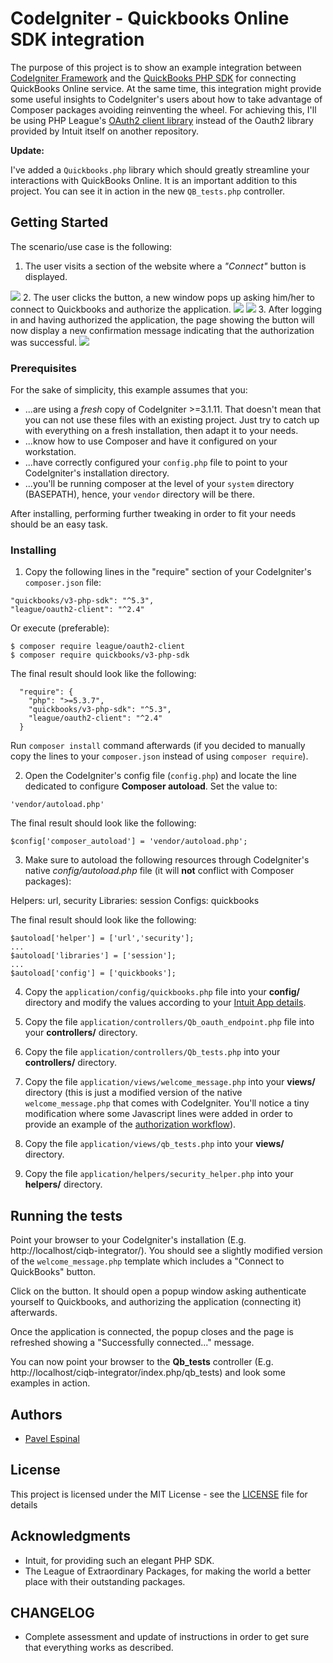 # CodeIgniter - Quickbooks Online SDK integration

The purpose of this project is to show an example integration between [CodeIgniter Framework](https://codeigniter.com/) and the [QuickBooks PHP SDK](https://intuit.github.io/QuickBooks-V3-PHP-SDK/) for connecting QuickBooks Online service. At the same time, this integration might provide some useful insights to CodeIgniter's users about how to take advantage of Composer packages avoiding reinventing the wheel. For achieving this, I'll be using PHP League's [OAuth2 client library](https://github.com/thephpleague/oauth2-client) instead of the Oauth2 library provided by Intuit itself on another repository.

**Update:**

I've added a `Quickbooks.php` library which should greatly streamline your interactions with QuickBooks Online. It is an important addition to this project. You can see it in action in the new `QB_tests.php` controller.

## Getting Started

The scenario/use case is the following: 

1. The user visits a section of the website where a *"Connect"* button is displayed.
<img src="images/connect-to-quickbooks-on-index.png">
2. The user clicks the button, a new window pops up asking him/her to connect to Quickbooks and authorize the application.
<img src="images/authenticate-with-quickbooks.png">
<img src="images/authorize-your-app.png">
3. After logging in and having authorized the application, the page showing the button will now display a new confirmation message indicating that the authorization was successful.
<img src="images/connect-to-quickbooks-success.png">


### Prerequisites

For the sake of simplicity, this example assumes that you:

* ...are using a _fresh_ copy of CodeIgniter >=3.1.11. That doesn't mean that you can not use these files with an existing project. Just try to catch up with everything on a fresh installation, then adapt it to your needs.
* ...know how to use Composer and have it configured on your workstation.
* ...have correctly configured your `config.php` file to point to your CodeIgniter's installation directory.
* ...you'll be running composer at the level of your `system` directory (BASEPATH), hence, your `vendor` directory will be there.

After installing, performing further tweaking in order to fit your needs should be an easy task.


### Installing

1. Copy the following lines in the "require" section of your CodeIgniter's `composer.json` file:

```
"quickbooks/v3-php-sdk": "^5.3",
"league/oauth2-client": "^2.4"
```

Or execute (preferable):

```
$ composer require league/oauth2-client
$ composer require quickbooks/v3-php-sdk
```

The final result should look like the following:

```
  "require": {
    "php": ">=5.3.7",
    "quickbooks/v3-php-sdk": "^5.3",
    "league/oauth2-client": "^2.4"
  }
```

Run `composer install` command afterwards (if you decided to manually copy the lines to your `composer.json` instead of using `composer require`).

2. Open the CodeIgniter's config file (`config.php`) and locate the line dedicated to configure **Composer autoload**. Set the value to:

```
'vendor/autoload.php'
```

The final result should look like the following:

```
$config['composer_autoload'] = 'vendor/autoload.php';
```

3. Make sure to autoload the following resources through CodeIgniter's native _config/autoload.php_ file (it will **not** conflict with Composer packages):

Helpers: url, security
Libraries: session
Configs: quickbooks

The final result should look like the following:

```
$autoload['helper'] = ['url','security'];
...
$autoload['libraries'] = ['session'];
...
$autoload['config'] = ['quickbooks'];
```

4. Copy the `application/config/quickbooks.php` file into your **config/** directory and modify the values according to your [Intuit App details](https://developer.intuit.com/getstarted).

5. Copy the file `application/controllers/Qb_oauth_endpoint.php` file into your **controllers/** directory.

6. Copy the file `application/controllers/Qb_tests.php` into your **controllers/** directory.

7. Copy the file `application/views/welcome_message.php` into your **views/** directory (this is just a modified version of the native `welcome_message.php` that comes with CodeIgniter. You'll notice a tiny modification where some Javascript lines were added in order to provide an example of the [authorization workflow](https://developer.intuit.com/docs/0100_quickbooks_online/0100_essentials/000500_authentication_and_authorization/0005_your_app_user_experience)).

8. Copy the file `application/views/qb_tests.php` into your **views/** directory.

9. Copy the file `application/helpers/security_helper.php` into your **helpers/** directory.


## Running the tests

Point your browser to your CodeIgniter's installation (E.g. http://localhost/ciqb-integrator/). You should see a slightly modified version of the `welcome_message.php` template which includes a "Connect to QuickBooks" button.

Click on the button. It should open a popup window asking authenticate yourself to Quickbooks, and authorizing the application (connecting it) afterwards.

Once the application is connected, the popup closes and the page is refreshed showing a "Successfully connected..." message.

You can now point your browser to the **Qb_tests** controller (E.g. http://localhost/ciqb-integrator/index.php/qb_tests) and look some examples in action.


## Authors

* [Pavel Espinal](http://pavelespinal.com)


## License

This project is licensed under the MIT License - see the [LICENSE](LICENSE) file for details


## Acknowledgments

* Intuit, for providing such an elegant PHP SDK.
* The League of Extraordinary Packages, for making the world a better place with their outstanding packages.

## CHANGELOG

* Complete assessment and update of instructions in order to get sure that everything works as described.
